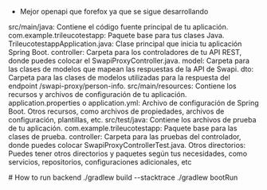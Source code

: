 - Mejor openapi que forefox ya que se sigue desarrollando

src/main/java: Contiene el código fuente principal de tu aplicación.
com.example.trileucotestapp: Paquete base para tus clases Java.
TrileucotestappApplication.java: Clase principal que inicia tu aplicación Spring Boot.
controller: Carpeta para los controladores de tu API REST, donde puedes colocar el SwapiProxyController.java.
model: Carpeta para las clases de modelos que mapean las respuestas de la API de Swapi.
dto: Carpeta para las clases de modelos utilizadas para la respuesta del endpoint /swapi-proxy/person-info.
src/main/resources: Contiene los recursos y archivos de configuración de tu aplicación.
application.properties o application.yml: Archivo de configuración de Spring Boot.
Otros recursos, como archivos de propiedades, archivos de configuración, plantillas, etc.
src/test/java: Contiene los archivos de prueba de tu aplicación.
com.example.trileucotestapp: Paquete base para las clases de prueba.
controller: Carpeta para las pruebas del controlador, donde puedes colocar SwapiProxyControllerTest.java.
Otros directorios: Puedes tener otros directorios y paquetes según tus necesidades, como servicios, repositorios, configuraciones adicionales, etc

# How to run backend
./gradlew build --stacktrace
./gradlew bootRun